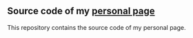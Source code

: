 ## Source code of my [personal page](http://albertcthomas.github.io)

This repository contains the source code of my personal page.

